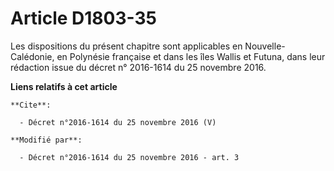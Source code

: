 # Article D1803-35

Les dispositions du présent chapitre sont applicables en Nouvelle-Calédonie, en Polynésie française et dans les îles Wallis
et Futuna, dans leur rédaction issue du décret n° 2016-1614 du 25 novembre 2016.

**Liens relatifs à cet article**

	**Cite**:

	  - Décret n°2016-1614 du 25 novembre 2016 (V)

	**Modifié par**:

	  - Décret n°2016-1614 du 25 novembre 2016 - art. 3
